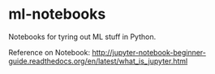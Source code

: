 # ml-notebooks
Notebooks for tyring out ML stuff in Python.

Reference on Notebook: http://jupyter-notebook-beginner-guide.readthedocs.org/en/latest/what_is_jupyter.html
